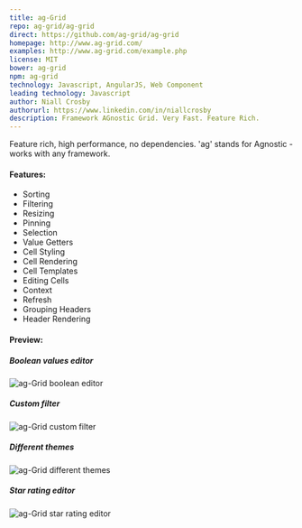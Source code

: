 ```yaml
---
title: ag-Grid
repo: ag-grid/ag-grid
direct: https://github.com/ag-grid/ag-grid
homepage: http://www.ag-grid.com/
examples: http://www.ag-grid.com/example.php
license: MIT
bower: ag-grid
npm: ag-grid
technology: Javascript, AngularJS, Web Component
leading technology: Javascript
author: Niall Crosby
authorurl: https://www.linkedin.com/in/niallcrosby
description: Framework AGnostic Grid. Very Fast. Feature Rich.
---
```


Feature rich, high performance, no dependencies.
'ag' stands for Agnostic - works with any framework.

#### Features:

* Sorting
* Filtering
* Resizing
* Pinning
* Selection
* Value Getters
* Cell Styling
* Cell Rendering
* Cell Templates
* Editing Cells
* Context
* Refresh
* Grouping Headers
* Header Rendering

#### Preview:

##### Boolean values editor
![ag-Grid boolean editor](/images/libraries/ag-grid/ag-grid-boolean-values-editor.png "ag-Grid boolean editor")

##### Custom filter
![ag-Grid custom filter](/images/libraries/ag-grid/ag-grid-column-filtering-example.png "ag-Grid custom filter")

##### Different themes
![ag-Grid different themes](/images/libraries/ag-grid/ag-grid-provided-blue-style-applied.png "ag-Grid different themes")

##### Star rating editor
![ag-Grid star rating editor](/images/libraries/ag-grid/ag-grid-rating-values-editor.png "ag-Grid star rating editor")
